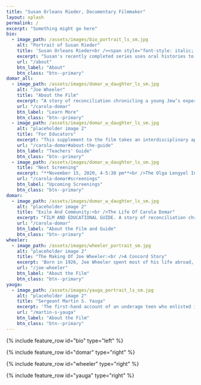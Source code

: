 ```yaml
---
title: "Susan Orleans Rieder, Documentary Filmmaker"
layout: splash
permalink: /
excerpt: "Something might go here"
bio:
  - image_path: /assets/images/bio_portrait_ls_sm.jpg
    alt: "Portrait of Susan Rieder"
    title: 'Susan Orleans Rieder<br /><span style="font-style: italic; font-weight: 400; font-size: 0.8em">Documentary Filmmaker</span>'
    excerpt: "Susan's recently completed series uses oral histories to explore the World War II era from personal perspectives. These films are designed to educate young people, but have a wide appeal. They present narratives of individual experience using a contextual approach that incorporates commentary and archival images to deepen our understanding of well-known events."
    url: "/about"
    btn_label: "About"
    btn_class: "btn--primary"
domar_all:
  - image_path: /assets/images/domar_w_daughter_ls_sm.jpg
    alt: "Joe Wheeler"
    title: "About the Film"
    excerpt: "A story of reconciliation chronicling a young Jew’s experience in Nazi Germany, her escape from fascism, and her search for community. Told by the subject and her adult daughter, largely from a young person's perspective."
    url: "/carola-domar"
    btn_label: "Learn More"
    btn_class: "btn--primary"
  - image_path: /assets/images/domar_w_daughter_ls_sm.jpg
    alt: "placeholder image 2"
    title: "For Educators"
    excerpt: "This supplement to the film takes an interdisciplinary approach. It places Carola’s narrative in a historical context and connects her experience to current events. The guide prompts students to consider how we evaluate information, and how we remember and commemorate the past. This guide serves as a standalone unit or as an addition to existing curriculum.<br /><br />Contains graded prompts, optional activities, and an annotated bibliography."
    url: "/carola-domar#about-the-guide"
    btn_label: "Teachers' Guide"
    btn_class: "btn--primary"
  - image_path: /assets/images/domar_w_daughter_ls_sm.jpg
    title: "Next Screening"
    excerpt: "**November 15, 2020, 4-5:30 pm**<br />The Olga Lengyel Institute for Holocaust Studies and Human Rights and Mass Humanities, online screening and discussion. Moderated by History Professor Derek Penslar, Harvard University."
    url: "/carola-domar#screenings"
    btn_label: "Upcoming Screenings"
    btn_class: "btn--primary"
domar:
  - image_path: /assets/images/domar_w_daughter_ls_sm.jpg
    alt: "placeholder image 2"
    title: "Exile And Community:<br />The Life Of Carola Domar"
    excerpt: "FILM AND EDUCATIONAL GUIDE. A story of reconciliation chronicling a young Jew's experience in Nazi Germany, her escape from fascism, and her search for community. Told by the subject and her adult daughter, largely from a young person's perspective."
    url: "/carola-domar"
    btn_label: "About the Film and Guide"
    btn_class: "btn--primary"
wheeler:
  - image_path: /assets/images/wheeler_portrait_sm.jpg
    alt: "placeholder image 2"
    title: "The Making Of Joe Wheeler:<br />A Concord Story"
    excerpt: 'Born in 1926, Joe Wheeler spent most of his life abroad, helping others through the U.S. Agency for International Development (USAID), the Peace Corps, and the United Nations; his character was forged on a small farm in the historic town of Concord, MA, during World War II.'
    url: "/joe-wheeler"
    btn_label: "About the Film"
    btn_class: "btn--primary"
yauga:
  - image_path: /assets/images/yauga_portrait_ls_sm.jpg
    alt: "placeholder image 2"
    title: "Sergeant Martin S. Yauga"
    excerpt: 'The first-hand account of an underage teen who enlisted in the Marines, and saw combat as a sharpshooter in the South Pacific during World War II, earning, among other citations, two Purple Hearts.'
    url: "/martin-s-yauga"
    btn_label: "About the Film"
    btn_class: "btn--primary"
---
```


{% include feature_row id="bio" type="left" %}

{% include feature_row id="domar" type="right" %}

{% include feature_row id="wheeler" type="right" %}

{% include feature_row id="yauga" type="right" %}
